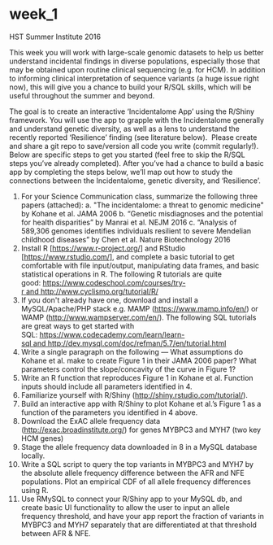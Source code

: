 # week_1
HST Summer Institute 2016

This week you will work with large-scale genomic datasets to help us better understand incidental findings in diverse populations, especially those that may be obtained upon routine clinical sequencing (e.g. for HCM). In addition to informing clinical interpretation of sequence variants (a huge issue right now), this will give you a chance to build your R/SQL skills, which will be useful throughout the summer and beyond. 

The goal is to create an interactive ‘Incidentalome App’ using the R/Shiny framework. You will use the app to grapple with the Incidentalome generally and understand genetic diversity, as well as a lens to understand the recently reported ‘Resilience’ finding (see literature below).  Please create and share a git repo to save/version all code you write (commit regularly!). Below are specific steps to get you started (feel free to skip the R/SQL steps you’ve already completed). After you’ve had a chance to build a basic app by completing the steps below, we’ll map out how to study the connections between the Incidentalome, genetic diversity, and ‘Resilience’.
1.	For your Science Communication class, summarize the following three papers (attached):
a. "The incidentalome: a threat to genomic medicine" by Kohane et al. JAMA 2006
b. “Genetic misdiagnoses and the potential for health disparities” by Manrai et al. NEJM 2016
c. “Analysis of 589,306 genomes identifies individuals resilient to severe Mendelian childhood diseases” by Chen et al. Nature Biotechnology 2016
2.	Install R [https://www.r-project.org/] and RStudio [https://www.rstudio.com/], and complete a basic tutorial to get comfortable with file input/output, manipulating data frames, and basic statistical operations in R. The following R tutorials are quite good: https://www.codeschool.com/courses/try-r and http://www.cyclismo.org/tutorial/R/
3.	If you don't already have one, download and install a MySQL/Apache/PHP stack e.g. MAMP (https://www.mamp.info/en/) or WAMP (http://www.wampserver.com/en/). The following SQL tutorials are great ways to get started with SQL: https://www.codecademy.com/learn/learn-sql and http://dev.mysql.com/doc/refman/5.7/en/tutorial.html
4.	Write a single paragraph on the following — What assumptions do Kohane et al. make to create Figure 1 in their JAMA 2006 paper? What parameters control the slope/concavity of the curve in Figure 1?
5.	Write an R function that reproduces Figure 1 in Kohane et al. Function inputs should include all parameters identified in 4.
6.	Familiarize yourself with R/Shiny (http://shiny.rstudio.com/tutorial/).
7.	Build an interactive app with R/Shiny to plot Kohane et al.’s Figure 1 as a function of the parameters you identified in 4 above.
8.	Download the ExAC allele frequency data (http://exac.broadinstitute.org/) for genes MYBPC3 and MYH7 (two key HCM genes)
9.	Stage the allele frequency data downloaded in 8 in a MySQL database locally.
10.	Write a SQL script to query the top variants in MYBPC3 and MYH7 by the absolute allele frequency difference between the AFR and NFE populations. Plot an empirical CDF of all allele frequency differences using R.
11.	Use RMySQL to connect your R/Shiny app to your MySQL db, and create basic UI functionality to allow the user to input an allele frequency threshold, and have your app report the fraction of variants in MYBPC3 and MYH7 separately that are differentiated at that threshold between AFR & NFE.